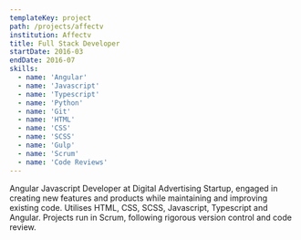 ```yaml
---
templateKey: project
path: /projects/affectv
institution: Affectv
title: Full Stack Developer
startDate: 2016-03
endDate: 2016-07
skills:
  - name: 'Angular'
  - name: 'Javascript'
  - name: 'Typescript'
  - name: 'Python'
  - name: 'Git'
  - name: 'HTML'
  - name: 'CSS'
  - name: 'SCSS'
  - name: 'Gulp'
  - name: 'Scrum'
  - name: 'Code Reviews'
---
```


Angular Javascript Developer at Digital Advertising Startup, engaged in creating new features and products while maintaining and improving existing code. Utilises HTML, CSS, SCSS, Javascript, Typescript and Angular. Projects run in Scrum, following rigorous version control and code review.
